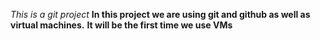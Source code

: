 *This is a git project*
**In this project we are using git and github as well as virtual machines.**
**It will be the first time we use VMs**